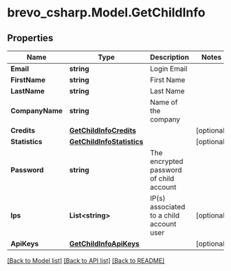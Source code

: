 # brevo_csharp.Model.GetChildInfo
## Properties

Name | Type | Description | Notes
------------ | ------------- | ------------- | -------------
**Email** | **string** | Login Email | 
**FirstName** | **string** | First Name | 
**LastName** | **string** | Last Name | 
**CompanyName** | **string** | Name of the company | 
**Credits** | [**GetChildInfoCredits**](GetChildInfoCredits.md) |  | [optional] 
**Statistics** | [**GetChildInfoStatistics**](GetChildInfoStatistics.md) |  | [optional] 
**Password** | **string** | The encrypted password of child account | 
**Ips** | **List&lt;string&gt;** | IP(s) associated to a child account user | [optional] 
**ApiKeys** | [**GetChildInfoApiKeys**](GetChildInfoApiKeys.md) |  | [optional] 

[[Back to Model list]](../README.md#documentation-for-models) [[Back to API list]](../README.md#documentation-for-api-endpoints) [[Back to README]](../README.md)

